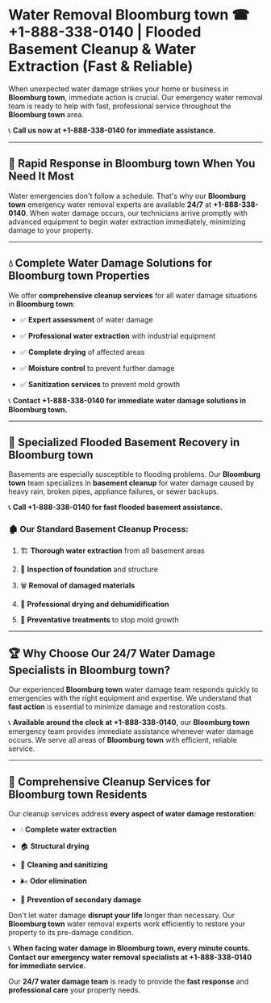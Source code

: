 # Water Removal Bloomburg town ☎ +1-888-338-0140 | Flooded Basement Cleanup & Water Extraction (Fast & Reliable)

When unexpected water damage strikes your home or business in **Bloomburg town**, immediate action is crucial. Our emergency water removal team is ready to help with fast, professional service throughout the **Bloomburg town** area. 

📞 **Call us now at +1-888-338-0140 for immediate assistance.**
---
## 🚀 Rapid Response in Bloomburg town When You Need It Most
Water emergencies don't follow a schedule. That's why our **Bloomburg town** emergency water removal experts are available **24/7** at **+1-888-338-0140**. When water damage occurs, our technicians arrive promptly with advanced equipment to begin water extraction immediately, minimizing damage to your property.
---
## 💧 Complete Water Damage Solutions for Bloomburg town Properties
We offer **comprehensive cleanup services** for all water damage situations in **Bloomburg town**:
- ✅ **Expert assessment** of water damage  
- ✅ **Professional water extraction** with industrial equipment  
- ✅ **Complete drying** of affected areas  
- ✅ **Moisture control** to prevent further damage  
- ✅ **Sanitization services** to prevent mold growth  
📞 **Contact +1-888-338-0140 for immediate water damage solutions in Bloomburg town.**
---
## 🌊 Specialized Flooded Basement Recovery in Bloomburg town
Basements are especially susceptible to flooding problems. Our **Bloomburg town** team specializes in **basement cleanup** for water damage caused by heavy rain, broken pipes, appliance failures, or sewer backups. 
📞 **Call +1-888-338-0140 for fast flooded basement assistance.**
### 🏚️ Our Standard Basement Cleanup Process:
1. 🏗️ **Thorough water extraction** from all basement areas  
2. 🔎 **Inspection of foundation** and structure  
3. 🗑️ **Removal of damaged materials**  
4. 💨 **Professional drying and dehumidification**  
5. 🚫 **Preventative treatments** to stop mold growth  
---
## 🏆 Why Choose Our 24/7 Water Damage Specialists in Bloomburg town?
Our experienced **Bloomburg town** water damage team responds quickly to emergencies with the right equipment and expertise. We understand that **fast action** is essential to minimize damage and restoration costs.
📞 **Available around the clock at +1-888-338-0140**, our **Bloomburg town** emergency team provides immediate assistance whenever water damage occurs. We serve all areas of **Bloomburg town** with efficient, reliable service.
---
## 🧹 Comprehensive Cleanup Services for Bloomburg town Residents
Our cleanup services address **every aspect of water damage restoration**:
- 💧 **Complete water extraction**  
- 🏠 **Structural drying**  
- 🧼 **Cleaning and sanitizing**  
- 🌬️ **Odor elimination**  
- 🚫 **Prevention of secondary damage**  
Don't let water damage **disrupt your life** longer than necessary. Our **Bloomburg town** water removal experts work efficiently to restore your property to its pre-damage condition.
📞 **When facing water damage in Bloomburg town, every minute counts. Contact our emergency water removal specialists at +1-888-338-0140 for immediate service.**
Our **24/7 water damage team** is ready to provide the **fast response** and **professional care** your property needs.
